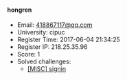 #### hongren  

* Email: 418867117@qq.com  
* University: cipuc  
* Register Time: 2017-06-04 21:34:25  
* Register IP: 218.25.35.96  
* Score: 1  
* Solved challenges: 
  * [[MISC] signin](https://github.com/SniperOJ/Challenges/blob/master/web/signin.json)  
